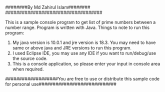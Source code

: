 ########By Md Zahirul Islam########
###################################

This is a sample console program to get list of prime numbers between a number range. Program is written with Java. Things to note to run this program:

1. My java version is 10.0.1 and jre version is 18.3. You may need to have same or above java and JRE versions to run this program.
2. I used Eclipse IDE, you may use any IDE if you want to run/debug/use the source code.
3. This is a console application, so please enter your input in console area when required.


###################You are free to use or distribute this sample code for personal use############################
